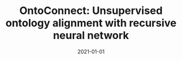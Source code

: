 ---
title: 'OntoConnect: Unsupervised ontology alignment with recursive neural network'
collection: publications
permalink: /publication/2021-Proceedings of the ACM Symposium on Applied Computing-OntoConnect-Unsupervised.md
excerpt: 'J. Chakraborty, S.K. Bansal, L. Virgili, K. Konar, B. Yaman'
date: 2021-01-01
venue: 'Proceedings of the ACM Symposium on Applied Computing'
link: 'https://doi.org/10.1145/3412841.3442059'
location: 'Arizona State University, School of Computing, Informatics, Decision Systems Engineering, Tempe, AZ, United States; Department of Information Engineering, Polytechnic University of Marche, Ancona, Italy; Media.net, Mumbai, India; Adapt Centre, Dublin City University, Dublin, Ireland'
---